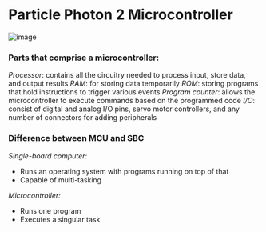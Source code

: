 # Particle Photon 2 Microcontroller

![image](https://github.com/Berkeley-MDes/tdf-fa23-kanchanrpathak/assets/13308318/92f5a0f0-63e8-4cad-ab75-7719ac023cf0)


### Parts that comprise a microcontroller:

*Processor*: contains all the circuitry needed to process input, store data, and output results
*RAM*: for storing data temporarily
*ROM*: storing programs that hold instructions to trigger various events
*Program counter*: allows the microcontroller to execute commands based on the programmed code
*I/O*: consist of digital and analog I/O pins, servo motor controllers, and any number of connectors for adding peripherals

### Difference between MCU and SBC

*Single-board computer:*
- Runs an operating system with programs running on top of that
- Capable of multi-tasking

*Microcontroller:*
- Runs one program
- Executes a singular task
